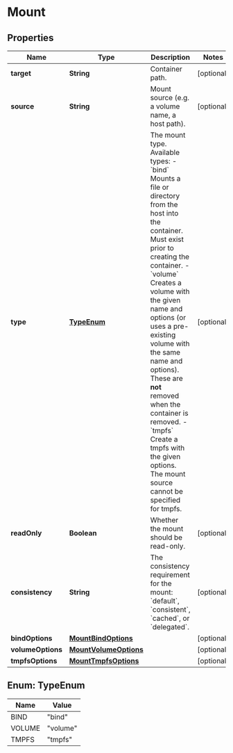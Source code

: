 
# Mount

## Properties
Name | Type | Description | Notes
------------ | ------------- | ------------- | -------------
**target** | **String** | Container path. |  [optional]
**source** | **String** | Mount source (e.g. a volume name, a host path). |  [optional]
**type** | [**TypeEnum**](#TypeEnum) | The mount type. Available types:  - &#x60;bind&#x60; Mounts a file or directory from the host into the container. Must exist prior to creating the container. - &#x60;volume&#x60; Creates a volume with the given name and options (or uses a pre-existing volume with the same name and options). These are **not** removed when the container is removed. - &#x60;tmpfs&#x60; Create a tmpfs with the given options. The mount source cannot be specified for tmpfs.  |  [optional]
**readOnly** | **Boolean** | Whether the mount should be read-only. |  [optional]
**consistency** | **String** | The consistency requirement for the mount: &#x60;default&#x60;, &#x60;consistent&#x60;, &#x60;cached&#x60;, or &#x60;delegated&#x60;. |  [optional]
**bindOptions** | [**MountBindOptions**](MountBindOptions.md) |  |  [optional]
**volumeOptions** | [**MountVolumeOptions**](MountVolumeOptions.md) |  |  [optional]
**tmpfsOptions** | [**MountTmpfsOptions**](MountTmpfsOptions.md) |  |  [optional]


<a name="TypeEnum"></a>
## Enum: TypeEnum
Name | Value
---- | -----
BIND | &quot;bind&quot;
VOLUME | &quot;volume&quot;
TMPFS | &quot;tmpfs&quot;



